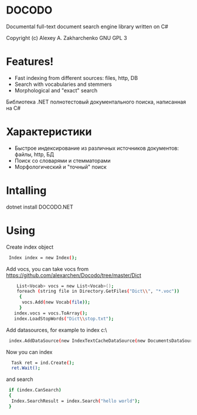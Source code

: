 # DOCODO 
Documental full-text document search engine library written on C#

Copyright (c) Alexey A. Zakharchenko
GNU GPL 3

# Features!

  - Fast indexing from different sources: files, http, DB
  - Search with vocabularies and stemmers
  - Morphological and "exact" search

Библиотека .NET полнотестовый документального поиска, написанная на C#

# Характеристики
- Быстрое индексирование из различных источников документов: файлы, http, БД
- Поиск со словарями и стемматорами
- Морфологический и "точный" поиск

# Intalling

dotnet install DOCODO.NET

# Using 

 Create index object

```sh
 Index index = new Index();
```
 Add vocs, you can take vocs from https://github.com/alexarchen/Docodo/tree/master/Dict

```sh
    List<Vocab> vocs = new List<Vocab>();
    foreach (string file in Directory.GetFiles("Dict\\", "*.voc"))
     {
      vocs.Add(new Vocab(file));
     }
   index.vocs = vocs.ToArray();
   index.LoadStopWords("Dict\\stop.txt");
```
 Add datasources, for example to index c:\
 
```sh
 index.AddDataSource(new IndexTextCacheDataSource(new DocumentsDataSource("doc", "c:\\"), ind.WorkPath + "\\textcache.zip"));
```
 Now you can index


```sh
  Task ret = ind.Create();
  ret.Wait();
```
  and search

```sh
 if (index.CanSearch)
 {
  Index.SearchResult = index.Search("hello world");
 }

```